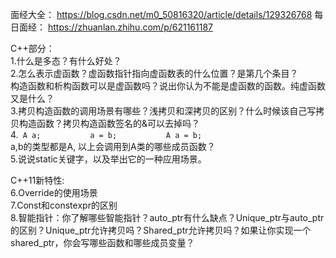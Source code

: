 面经大全：
https://blog.csdn.net/m0_50816320/article/details/129326768
每日面经：
https://zhuanlan.zhihu.com/p/621161187


C++部分：  
1.什么是多态？有什么好处？  
2.怎么表示虚函数？虚函数指针指向虚函数表的什么位置？是第几个条目？  
构造函数和析构函数可以是虚函数吗？说出你认为不能是虚函数的函数。纯虚函数又是什么？  
3.拷贝构造函数的调用场景有哪些？浅拷贝和深拷贝的区别？什么时候该自己写拷贝构造函数？拷贝构造函数签名的&可以去掉吗？  
4.` A a;  
        a = b;  
        A a = b;`  
a,b的类型都是A, 以上会调用到A类的哪些成员函数？  
5.说说static关键字，以及举出它的一种应用场景。  
  
C++11新特性:  
6.Override的使用场景  
7.Const和constexpr的区别  
8.智能指针：你了解哪些智能指针？auto_ptr有什么缺点？Unique_ptr与auto_ptr的区别？Unique_ptr允许拷贝吗？Shared_ptr允许拷贝吗？如果让你实现一个shared_ptr，你会写哪些函数和哪些成员变量？  


